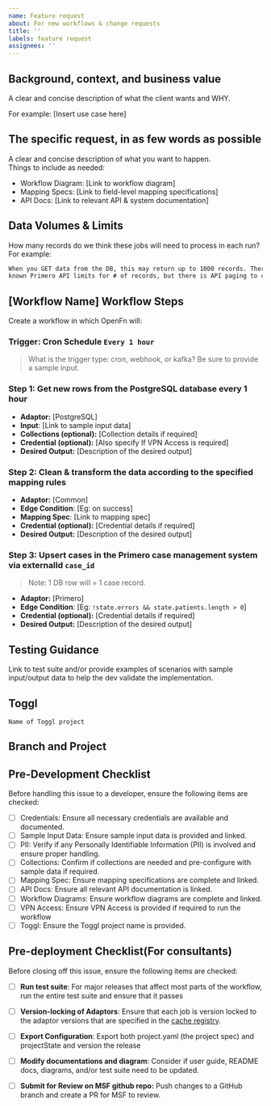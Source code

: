 ```yaml
---
name: Feature request
about: For new workflows & change requests
title: ''
labels: feature request
assignees: ''
---
```


## Background, context, and business value

A clear and concise description of what the client wants and WHY.

For example: [Insert use case here]

## The specific request, in as few words as possible

A clear and concise description of what you want to happen.  
Things to include as needed:

- Workflow Diagram: [Link to workflow diagram]
- Mapping Specs: [Link to field-level mapping specifications]
- API Docs: [Link to relevant API & system documentation]

## Data Volumes & Limits

How many records do we think these jobs will need to process in each run? For
example:

```md
When you GET data from the DB, this may return up to 1000 records. There are no
known Primero API limits for # of records, but there is API paging to consider.
```

## [Workflow Name] Workflow Steps

Create a workflow in which OpenFn will:

### Trigger: Cron Schedule `Every 1 hour`

> What is the trigger type: cron, webhook, or kafka? Be sure to provide a sample
> input.

### Step 1: Get new rows from the PostgreSQL database every 1 hour

- **Adaptor:** [PostgreSQL]
- **Input**: [Link to sample input data]
- **Collections (optional):** [Collection details if required]
- **Credential (optional):** [Also specify If VPN Access is required]
- **Desired Output:** [Description of the desired output]

### Step 2: Clean & transform the data according to the specified mapping rules

- **Adaptor:** [Common]
- **Edge Condition**: [Eg: on success]
- **Mapping Spec**: [Link to mapping spec]
- **Credential (optional):** [Credential details if required]
- **Desired Output:** [Description of the desired output]

### Step 3: Upsert cases in the Primero case management system via externalId `case_id`

> Note: 1 DB row will = 1 case record.

- **Adaptor:** [Primero]
- **Edge Condition**: [Eg: `!state.errors && state.patients.length > 0`]
- **Credential (optional):** [Credential details if required]
- **Desired Output:** [Description of the desired output]

## Testing Guidance

Link to test suite and/or provide examples of scenarios with sample input/output
data to help the dev validate the implementation.

## Toggl

`Name of Toggl project`

## Branch and Project


## Pre-Development Checklist

Before handling this issue to a developer, ensure the following items are
checked:

- [ ] Credentials: Ensure all necessary credentials are available and
      documented.
- [ ] Sample Input Data: Ensure sample input data is provided and linked.
- [ ] PII: Verify if any Personally Identifiable Information (PII) is involved
      and ensure proper handling.
- [ ] Collections: Confirm if collections are needed and pre-configure with
      sample data if required.
- [ ] Mapping Spec: Ensure mapping specifications are complete and linked.
- [ ] API Docs: Ensure all relevant API documentation is linked.
- [ ] Workflow Diagrams: Ensure workflow diagrams are complete and linked.
- [ ] VPN Access: Ensure VPN Access is provided if required to run the workflow
- [ ] Toggl: Ensure the Toggl project name is provided.

## Pre-deployment Checklist(For consultants)

Before closing off this issue, ensure the following items are checked:

- [ ] **Run test suite**: For major releases that affect most parts of the workflow, run the entire test suite and ensure that it passes
- [ ] **Version-locking of Adaptors**: Ensure that each job is version locked to the adaptor versions that are specified in the [cache registry](https://github.com/MSF-OCG/LIME-EMR/blob/main/scripts/run_msf_addons.sh#L53). 
- [ ] **Export Configuration**: Export both project.yaml (the project spec) and projectState and version the release
- [ ] **Modify documentations and diagram**: Consider if user guide, README docs, diagrams, and/or test suite need to be updated.
- [ ] **Submit for Review on MSF github repo:** Push changes to a GitHub branch and create a PR  for MSF to review.

